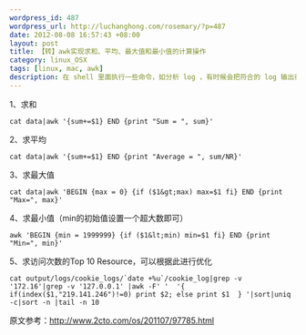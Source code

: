 ```yaml
--- 
wordpress_id: 487
wordpress_url: http://luchanghong.com/rosemary/?p=487
date: 2012-08-08 16:57:43 +08:00
layout: post
title: 【转】awk实现求和、平均、最大值和最小值的计算操作
category: linux_OSX
tags: [linux, mac, awk]
description: 在 shell 里面执行一些命令，如分析 log ，有时候会把符合的 log 输出行做一些简单的运算， akw 在此时就发挥出了效果。
---
```

1、求和

```
cat data|awk '{sum+=$1} END {print "Sum = ", sum}'
```

2、求平均

```
cat data|awk '{sum+=$1} END {print "Average = ", sum/NR}'
```

3、求最大值

```
cat data|awk 'BEGIN {max = 0} {if ($1&gt;max) max=$1 fi} END {print "Max=", max}'
```

4、求最小值（min的初始值设置一个超大数即可）

```
awk 'BEGIN {min = 1999999} {if ($1&lt;min) min=$1 fi} END {print "Min=", min}'
```

5、求访问次数的Top 10 Resource，可以根据此进行优化

```
cat output/logs/cookie_logs/`date +%u`/cookie_log|grep -v '172.16'|grep -v '127.0.0.1' |awk -F' '  '{ if(index($1,"219.141.246")!=0) print $2; else print $1  } '|sort|uniq -c|sort -n |tail -n 10
```

原文参考：http://www.2cto.com/os/201107/97785.html
